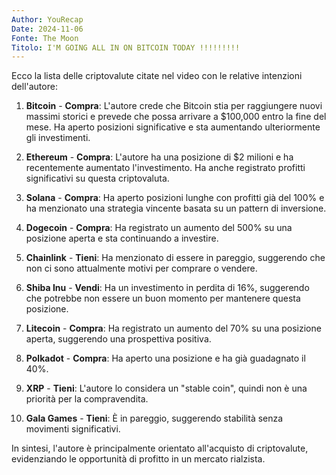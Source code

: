 ```yaml
---
Author: YouRecap
Date: 2024-11-06
Fonte: The Moon
Titolo: I'M GOING ALL IN ON BITCOIN TODAY !!!!!!!!!
---
```


Ecco la lista delle criptovalute citate nel video con le relative intenzioni dell'autore:

1. **Bitcoin** - **Compra**: L'autore crede che Bitcoin stia per raggiungere nuovi massimi storici e prevede che possa arrivare a $100,000 entro la fine del mese. Ha aperto posizioni significative e sta aumentando ulteriormente gli investimenti.

2. **Ethereum** - **Compra**: L'autore ha una posizione di $2 milioni e ha recentemente aumentato l'investimento. Ha anche registrato profitti significativi su questa criptovaluta.

3. **Solana** - **Compra**: Ha aperto posizioni lunghe con profitti già del 100% e ha menzionato una strategia vincente basata su un pattern di inversione.

4. **Dogecoin** - **Compra**: Ha registrato un aumento del 500% su una posizione aperta e sta continuando a investire.

5. **Chainlink** - **Tieni**: Ha menzionato di essere in pareggio, suggerendo che non ci sono attualmente motivi per comprare o vendere.

6. **Shiba Inu** - **Vendi**: Ha un investimento in perdita di 16%, suggerendo che potrebbe non essere un buon momento per mantenere questa posizione.

7. **Litecoin** - **Compra**: Ha registrato un aumento del 70% su una posizione aperta, suggerendo una prospettiva positiva.

8. **Polkadot** - **Compra**: Ha aperto una posizione e ha già guadagnato il 40%.

9. **XRP** - **Tieni**: L'autore lo considera un "stable coin", quindi non è una priorità per la compravendita.

10. **Gala Games** - **Tieni**: È in pareggio, suggerendo stabilità senza movimenti significativi.

In sintesi, l'autore è principalmente orientato all'acquisto di criptovalute, evidenziando le opportunità di profitto in un mercato rialzista.
